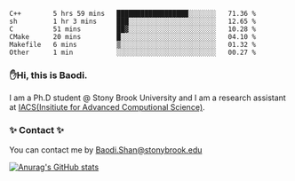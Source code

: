 <!--START_SECTION:waka-->

```text
C++        5 hrs 59 mins   ██████████████████░░░░░░░   71.36 %
sh         1 hr 3 mins     ███░░░░░░░░░░░░░░░░░░░░░░   12.65 %
C          51 mins         ██▓░░░░░░░░░░░░░░░░░░░░░░   10.28 %
CMake      20 mins         █░░░░░░░░░░░░░░░░░░░░░░░░   04.10 %
Makefile   6 mins          ▒░░░░░░░░░░░░░░░░░░░░░░░░   01.32 %
Other      1 min           ░░░░░░░░░░░░░░░░░░░░░░░░░   00.27 %
```

<!--END_SECTION:waka-->

### ✋Hi, this is Baodi. 

I am a Ph.D student @ Stony Brook University and I am a research assistant at [IACS(Insitiute for Advanced Computional Science)](https://iacs.stonybrook.edu/).

### ✨ Contact ✨

You can contact me by [Baodi.Shan@stonybrook.edu](mailto:Baodi.Shan@stonybrook.edu)

[![Anurag's GitHub stats](https://github-readme-stats.vercel.app/api?username=lwshanbd&theme=jolly&show_icons=true&count_private=true&include_all_commits=true)](https://github.com/anuraghazra/github-readme-stats)



<!--
**lwshanbd/lwshanbd** is a ✨ _special_ ✨ repository because its `README.md` (this file) appears on your GitHub profile.

Here are some ideas to get you started:

- 🔭 I’m currently working on ...
- 🌱 I’m currently learning ...
- 👯 I’m looking to collaborate on ...
- 🤔 I’m looking for help with ...
- 💬 Ask me about ...
- 📫 How to reach me: ...
- 😄 Pronouns: ...
- ⚡ Fun fact: ...
-->
